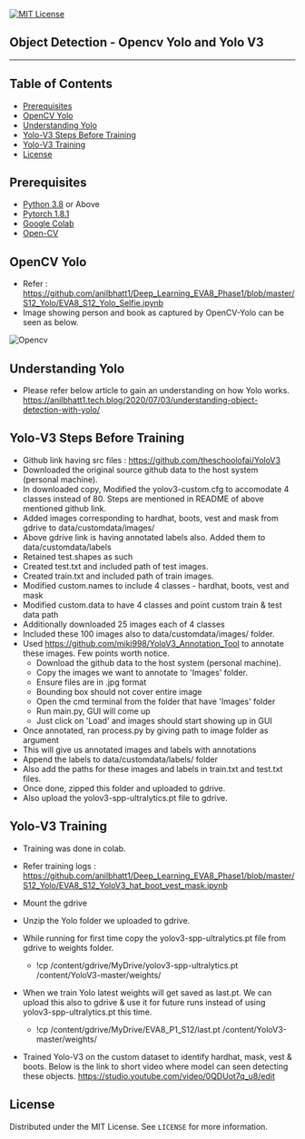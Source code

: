 
<!-- PROJECT SHIELDS -->
<!--
*** I'm using markdown "reference style" links for readability.
*** Reference links are enclosed in brackets [ ] instead of parentheses ( ).
*** See the bottom of this document for the declaration of the reference variables
*** for contributors-url, forks-url, etc. This is an optional, concise syntax you may use.
*** https://www.markdownguide.org/basic-syntax/#reference-style-links
-->
[![MIT License][license-shield]][license-url]

## Object Detection - Opencv Yolo and Yolo V3
________

<!-- TABLE OF CONTENTS -->
## Table of Contents

* [Prerequisites](#prerequisites)
* [OpenCV Yolo](#OpenCV-Yolo)
* [Understanding Yolo](#Understanding-Yolo)
* [Yolo-V3 Steps Before Training](#Yolo-V3-Steps-Before-Training)
* [Yolo-V3 Training](#Yolo-V3-Training)
* [License](#license)

## Prerequisites

* [Python 3.8](https://www.python.org/downloads/) or Above
* [Pytorch 1.8.1](https://pytorch.org/)  
* [Google Colab](https://colab.research.google.com/)
* [Open-CV](https://opencv.org/)

<!-- OpenCV-Yolo -->
## OpenCV Yolo

- Refer : https://github.com/anilbhatt1/Deep_Learning_EVA8_Phase1/blob/master/S12_Yolo/EVA8_S12_Yolo_Selfie.ipynb
- Image showing person and book as captured by OpenCV-Yolo can be seen as below.

![Opencv](https://github.com/anilbhatt1/Deep_Learning_EVA8_Phase1/blob/master/S12_Yolo/Yolo_Opencv_Selfie.png)


<!-- Understanding-Yolo -->
## Understanding Yolo

- Please refer below article to gain an understanding on how Yolo works.
https://anilbhatt1.tech.blog/2020/07/03/understanding-object-detection-with-yolo/

<!-- Yolo-V3-Steps-Before-Training -->
## Yolo-V3 Steps Before Training

- Github link having src files : https://github.com/theschoolofai/YoloV3
- Downloaded the original source github data to the host system (personal machine).
- In downloaded copy, Modified the yolov3-custom.cfg to accomodate 4 classes instead of 80. Steps are mentioned in README of above mentioned github link.
- Added images corresponding to hardhat, boots, vest and mask from gdrive to data/customdata/images/
- Above gdrive link is having annotated labels also. Added them to data/customdata/labels
- Retained test.shapes as such
- Created test.txt and included path of test images.
- Created train.txt and included path of train images.
- Modified custom.names to include 4 classes - hardhat, boots, vest and mask
- Modified custom.data to have 4 classes and point custom train & test data path
- Additionally downloaded 25 images each of 4 classes
- Included these 100 images also to data/customdata/images/ folder.
- Used https://github.com/miki998/YoloV3_Annotation_Tool to annotate these images. Few points worth notice.
    - Download the github data to the host system (personal machine).
    - Copy the images we want to annotate to 'Images' folder.
    - Ensure files are in .jpg format
    - Bounding box should not cover entire image
    - Open the cmd terminal from the folder that have 'Images' folder
    - Run main.py, GUI will come up
    - Just click on 'Load' and images should start showing up in GUI
- Once annotated, ran process.py by giving path to image folder as argument
- This will give us annotated images and labels with annotations
- Append the labels to data/customdata/labels/ folder
- Also add the paths for these images and labels in train.txt and test.txt files.
- Once done, zipped this folder and uploaded to gdrive. 
- Also upload the yolov3-spp-ultralytics.pt file to gdrive. 

<!-- Yolo-V3-Training -->
## Yolo-V3 Training
- Training was done in colab.
- Refer training logs : https://github.com/anilbhatt1/Deep_Learning_EVA8_Phase1/blob/master/S12_Yolo/EVA8_S12_YoloV3_hat_boot_vest_mask.ipynb
- Mount the gdrive
- Unzip the Yolo folder we uploaded to gdrive.
- While running for first time copy the yolov3-spp-ultralytics.pt file from gdrive to weights folder.
    - !cp /content/gdrive/MyDrive/yolov3-spp-ultralytics.pt /content/YoloV3-master/weights/
- When we train Yolo latest weights will get saved as last.pt. We can upload this also to gdrive & use it for future runs instead of using yolov3-spp-ultralytics.pt this time.
    - !cp /content/gdrive/MyDrive/EVA8_P1_S12/last.pt /content/YoloV3-master/weights/

- Trained Yolo-V3 on the custom dataset to identify hardhat, mask, vest & boots. Below is the link to short video where model can seen detecting these objects.
https://studio.youtube.com/video/0QDUot7q_u8/edit

<!-- LICENSE -->
## License

Distributed under the MIT License. See `LICENSE` for more information.

<!-- MARKDOWN LINKS & IMAGES -->
<!-- https://www.markdownguide.org/basic-syntax/#reference-style-links -->
[forks-shield]: https://img.shields.io/github/forks/othneildrew/Best-README-Template.svg?style=flat-square
[forks-url]: https://github.com/othneildrew/Best-README-Template/network/members
[stars-shield]: https://img.shields.io/github/stars/othneildrew/Best-README-Template.svg?style=flat-square
[stars-url]: https://github.com/othneildrew/Best-README-Template/stargazers
[issues-shield]: https://img.shields.io/github/issues/othneildrew/Best-README-Template.svg?style=flat-square
[issues-url]: https://github.com/othneildrew/Best-README-Template/issues
[license-shield]: https://img.shields.io/github/license/othneildrew/Best-README-Template.svg?style=flat-square
[license-url]: https://github.com/anilbhatt1/Deep_Learning_EVA4_Phase2/blob/master/LICENSE.txt
[linkedin-shield]: https://img.shields.io/badge/-LinkedIn-black.svg?style=flat-square&logo=linkedin&colorB=555




